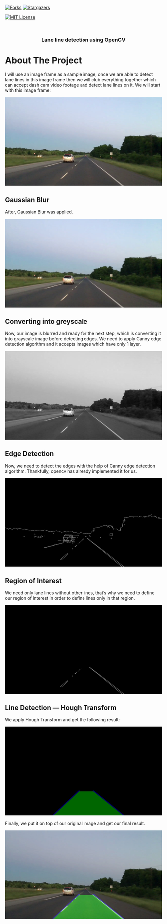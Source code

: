<!--
*** https://www.markdownguide.org/basic-syntax/#reference-style-links
-->
<!-- [![Contributors][contributors-shield]][contributors-url] -->
[![Forks][forks-shield]][forks-shield]
[![Stargazers][stars-shield]][stars-url]
<!-- [![Issues][issues-shield]][issues-url] -->
[![MIT License][license-shield]][license-url]
<!-- [![LinkedIn][linkedin-shield]][linkedin-url] -->



<!-- PROJECT LOGO -->
<br />
<p align="center">
  

  <h3 align="center">Lane line detection using OpenCV</h3>

  
  </p>
</p>







<!-- ABOUT THE PROJECT -->
# About The Project

I will use an image frame as a sample image, once we are able to detect lane lines in this image frame then we will club everything together which can accept dash cam video footage and detect lane lines on it. We will start with this image frame:

![Original Image](data/test1.jpg)
## Gaussian Blur
After, Gaussian Blur was applied.

![Gaussian Blur](data/gaussian_blur.jpg)
## Converting into greyscale
Now, our image is blurred and ready for the next step, which is converting it into grayscale image before detecting edges. We need to apply Canny edge detection algorithm and it accepts images which have only 1 layer.

![Greyscale](data/gray.jpg)
## Edge Detection
Now, we need to detect the edges with the help of Canny edge detection algorithm. Thankfully, opencv has already implemented it for us. 

![Canny Edge Detection](data/canny.jpg)

## Region of Interest
We need only lane lines without other lines, that’s why we need to define our region of interest in order to define lines only in that region.

![ROI](data/roi.jpg)

## Line Detection — Hough Transform
We apply Hough Transform and get the following result:

![ROI](data/line_segments.jpg)

Finally, we put it on top of our original image and get our final result.

![ROI](data/output.jpg)



<!-- MARKDOWN LINKS & IMAGES -->
<!-- https://www.markdownguide.org/basic-syntax/#reference-style-links -->
[contributors-shield]: https://img.shields.io/github/contributors/github_username/repo.svg?style=for-the-badge
[contributors-url]: https://github.com/github_username/repo/graphs/contributors
[forks-shield]: https://img.shields.io/github/forks/sh_nishonov/lane-detector.svg?style=for-the-badge
[forks-url]: https://github.com/github_username/repo/network/members
[stars-shield]: https://img.shields.io/github/stars/github_username/repo.svg?style=for-the-badge
[stars-url]: https://github.com/sh_nishonov/lane-detector/stargazers
[issues-shield]: https://img.shields.io/github/issues/github_username/repo.svg?style=for-the-badge
[issues-url]: https://github.com/github_username/repo/issues
[license-shield]: https://img.shields.io/github/license/github_username/repo.svg?style=for-the-badge
[license-url]: https://github.com/sh-nishonov/lane-detector/blob/main/LICENSE
[linkedin-shield]: https://img.shields.io/badge/-LinkedIn-black.svg?style=for-the-badge&logo=linkedin&colorB=555
[linkedin-url]: https://linkedin.com/in/github_username

